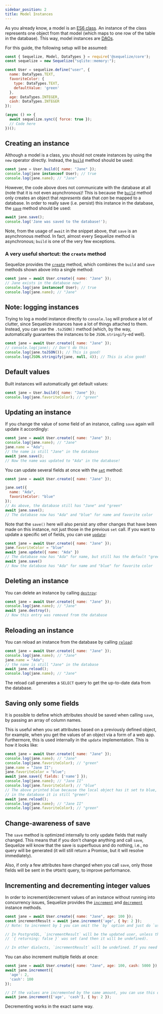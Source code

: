 ```yaml
---
sidebar_position: 2
title: Model Instances
---
```


As you already know, a model is an [ES6 class](https://developer.mozilla.org/en-US/docs/Web/JavaScript/Reference/Classes). An instance of the class represents one object from that model (which maps to one row of the table in the database). This way, model instances are [DAOs](https://en.wikipedia.org/wiki/Data_access_object).

For this guide, the following setup will be assumed:

```js
const { Sequelize, Model, DataTypes } = require('@sequelize/core');
const sequelize = new Sequelize("sqlite::memory:");

const User = sequelize.define("user", {
  name: DataTypes.TEXT,
  favoriteColor: {
    type: DataTypes.TEXT,
    defaultValue: 'green'
  },
  age: DataTypes.INTEGER,
  cash: DataTypes.INTEGER
});

(async () => {
  await sequelize.sync({ force: true });
  // Code here
})();
```

## Creating an instance

Although a model is a class, you should not create instances by using the `new` operator directly. Instead, the [`build`](pathname:///api/v7/classes/Model.html#build) method should be used:

```js
const jane = User.build({ name: "Jane" });
console.log(jane instanceof User); // true
console.log(jane.name); // "Jane"
```

However, the code above does not communicate with the database at all (note that it is not even asynchronous)! This is because the [`build`](pathname:///api/v7/classes/Model.html#build) method only creates an object that *represents* data that *can* be mapped to a database. In order to really save (i.e. persist) this instance in the database, the [`save`](pathname:///api/v7/classes/Model.html#save) method should be used:

```js
await jane.save();
console.log('Jane was saved to the database!');
```

Note, from the usage of `await` in the snippet above, that `save` is an asynchronous method. In fact, almost every Sequelize method is asynchronous; `build` is one of the very few exceptions.

### A very useful shortcut: the `create` method

Sequelize provides the [`create`](pathname:///api/v7/classes/Model.html#create) method, which combines the `build` and `save` methods shown above into a single method:

```js
const jane = await User.create({ name: "Jane" });
// Jane exists in the database now!
console.log(jane instanceof User); // true
console.log(jane.name); // "Jane"
```

## Note: logging instances

Trying to log a model instance directly to `console.log` will produce a lot of clutter, since Sequelize instances have a lot of things attached to them. Instead, you can use the `.toJSON()` method (which, by the way, automatically guarantees the instances to be `JSON.stringify`-ed well).

```js
const jane = await User.create({ name: "Jane" });
// console.log(jane); // Don't do this
console.log(jane.toJSON()); // This is good!
console.log(JSON.stringify(jane, null, 4)); // This is also good!
```

## Default values

Built instances will automatically get default values:

```js
const jane = User.build({ name: "Jane" });
console.log(jane.favoriteColor); // "green"
```

## Updating an instance

If you change the value of some field of an instance, calling `save` again will update it accordingly:

```js
const jane = await User.create({ name: "Jane" });
console.log(jane.name); // "Jane"
jane.name = "Ada";
// the name is still "Jane" in the database
await jane.save();
// Now the name was updated to "Ada" in the database!
```

You can update several fields at once with the [`set`](pathname:///api/v7/classes/Model.html#set) method:

```js
const jane = await User.create({ name: "Jane" });

jane.set({
  name: "Ada",
  favoriteColor: "blue"
});
// As above, the database still has "Jane" and "green"
await jane.save();
// The database now has "Ada" and "blue" for name and favorite color
```

Note that the `save()` here will also persist any other changes that have been made on this instance, not just those in the previous `set` call. If you want to update a specific set of fields, you can use [`update`](pathname:///api/v7/classes/Model.html#update):

```js
const jane = await User.create({ name: "Jane" });
jane.favoriteColor = "blue"
await jane.update({ name: "Ada" })
// The database now has "Ada" for name, but still has the default "green" for favorite color
await jane.save()
// Now the database has "Ada" for name and "blue" for favorite color
```

## Deleting an instance

You can delete an instance by calling [`destroy`](pathname:///api/v7/classes/Model.html#destroy):

```js
const jane = await User.create({ name: "Jane" });
console.log(jane.name); // "Jane"
await jane.destroy();
// Now this entry was removed from the database
```

## Reloading an instance

You can reload an instance from the database by calling [`reload`](pathname:///api/v7/classes/Model.html#reload):

```js
const jane = await User.create({ name: "Jane" });
console.log(jane.name); // "Jane"
jane.name = "Ada";
// the name is still "Jane" in the database
await jane.reload();
console.log(jane.name); // "Jane"
```

The reload call generates a `SELECT` query to get the up-to-date data from the database.

## Saving only some fields

It is possible to define which attributes should be saved when calling `save`, by passing an array of column names.

This is useful when you set attributes based on a previously defined object, for example, when you get the values of an object via a form of a web app. Furthermore, this is used internally in the `update` implementation. This is how it looks like:

```js
const jane = await User.create({ name: "Jane" });
console.log(jane.name); // "Jane"
console.log(jane.favoriteColor); // "green"
jane.name = "Jane II";
jane.favoriteColor = "blue";
await jane.save({ fields: ['name'] });
console.log(jane.name); // "Jane II"
console.log(jane.favoriteColor); // "blue"
// The above printed blue because the local object has it set to blue, but
// in the database it is still "green":
await jane.reload();
console.log(jane.name); // "Jane II"
console.log(jane.favoriteColor); // "green"
```

## Change-awareness of save

The `save` method is optimized internally to only update fields that really changed. This means that if you don't change anything and call `save`, Sequelize will know that the save is superfluous and do nothing, i.e., no query will be generated (it will still return a Promise, but it will resolve immediately).

Also, if only a few attributes have changed when you call `save`, only those fields will be sent in the `UPDATE` query, to improve performance.

## Incrementing and decrementing integer values

In order to increment/decrement values of an instance without running into concurrency issues, Sequelize provides the [`increment`](pathname:///api/v7/classes/Model.html#increment) and [`decrement`](pathname:///api/v7/classes/Model.html#decrement) instance methods.

```js
const jane = await User.create({ name: "Jane", age: 100 });
const incrementResult = await jane.increment('age', { by: 2 });
// Note: to increment by 1 you can omit the `by` option and just do `user.increment('age')`

// In PostgreSQL, `incrementResult` will be the updated user, unless the option
// `{ returning: false }` was set (and then it will be undefined).

// In other dialects, `incrementResult` will be undefined. If you need the updated instance, you will have to call `user.reload()`.
```

You can also increment multiple fields at once:

```js
const jane = await User.create({ name: "Jane", age: 100, cash: 5000 });
await jane.increment({
  'age': 2,
  'cash': 100
});

// If the values are incremented by the same amount, you can use this other syntax as well:
await jane.increment(['age', 'cash'], { by: 2 });
```

Decrementing works in the exact same way.
